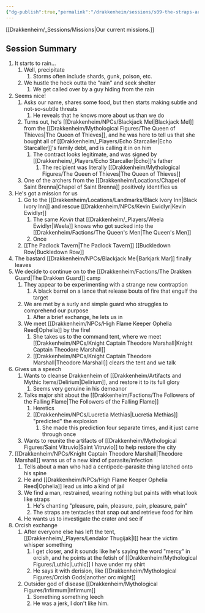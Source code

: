```yaml
---
{"dg-publish":true,"permalink":"/drakkenheim/sessions/s09-the-straps-are-a-lie/"}
---
```



[[Drakkenheim/_Sessions/Missions\|Our current missions.]]

## Session Summary
1. It starts to rain...
	1. Well, precipitate
		1. Storms often include shards, gunk, poison, etc.
	2. We hustle the heck outta the "rain" and seek shelter
		1. We get called over by a guy hiding from the rain
2. Seems nice!
	1. Asks our name, shares some food, but then starts making subtle and not-so-subtle threats
		1. He reveals that he knows more about us than we do
	2. Turns out, he's [[Drakkenheim/NPCs/Blackjack Mel\|Blackjack Mel]] from the [[Drakkenheim/Mythological Figures/The Queen of Thieves\|The Queen of Thieves]], and he was here to tell us that she bought all of [[Drakkenheim/_Players/Echo Starcaller\|Echo Starcaller]]'s family debt, and is calling it in on him
		1. The contract looks legitimate, and was signed by [[Drakkenheim/_Players/Echo Starcaller\|Echo]]'s father
			1. The recipient was literally [[Drakkenheim/Mythological Figures/The Queen of Thieves\|The Queen of Thieves]]
	3. One of the archers from the [[Drakkenheim/Locations/Chapel of Saint Brenna\|Chapel of Saint Brenna]] positively identifies us
3. He's got a mission for us
	1. Go to the [[Drakkenheim/Locations/Landmarks/Black Ivory Inn\|Black Ivory Inn]] and rescue [[Drakkenheim/NPCs/Kevin Ewidlyr\|Kevin Ewidlyr]]
		1. The same *Kevin* that [[Drakkenheim/_Players/Weela Ewidlyr\|Weela]] knows who got sucked into the [[Drakkenheim/Factions/The Queen's Men\|The Queen's Men]]
		2. Once 
	2. [[The Padlock Tavern\|The Padlock Tavern]] [[Buckledown Row\|Buckledown Row]]
4. The bastard [[Drakkenheim/NPCs/Blackjack Mel\|Barkjark Mar]] finally leaves
5. We decide to continue on to the [[Drakkenheim/Factions/The Drakken Guard\|The Drakken Guard]] camp
	1. They appear to be experimenting with a strange new contraption
		1. A black barrel on a lance that release bouts of fire that engulf the target
	2. We are met by a surly and simple guard who struggles to comprehend our purpose
		1. After a brief exchange, he lets us in
	3. We meet [[Drakkenheim/NPCs/High Flame Keeper Ophelia Reed\|Ophelia]] by the fire!
		1. She takes us to the command tent, where we meet [[Drakkenheim/NPCs/Knight Captain Theodore Marshall\|Knight Captain Theodore Marshall]]
		2. [[Drakkenheim/NPCs/Knight Captain Theodore Marshall\|Theodore Marshall]] clears the tent and we talk
6.  Gives us a speech
	1. Wants to cleanse Drakkenheim of [[Drakkenheim/Artifacts and Mythic Items/Delirium\|Delirium]], and restore it to its full glory
		1. Seems very genuine in his demeanor
	2. Talks major shit about the [[Drakkenheim/Factions/The Followers of the Falling Flame\|The Followers of the Falling Flame]]
		1. Heretics
		2. [[Drakkenheim/NPCs/Lucretia Methias\|Lucretia Methias]] "predicted" the explosion
			1. She made this prediction four separate times, and it just came through once
	3. Wants to reunite the artifacts of [[Drakkenheim/Mythological Figures/Saint Vitruvio\|Saint Vitruvio]] to help restore the city
7. [[Drakkenheim/NPCs/Knight Captain Theodore Marshall\|Theodore Marshall]] warns us of a new kind of parasite/infection
	1. Tells about a man who had a centipede-parasite thing latched onto his spine
	2. He and [[Drakkenheim/NPCs/High Flame Keeper Ophelia Reed\|Ophelia]] lead us into a kind of jail
	3. We find a man, restrained, wearing nothing but paints with what look like straps
		1. He's chanting "pleasure, pain, pleasure, pain, pleasure, pain"
		2. The straps are tentacles that snap out and retrieve food for him
	4. He wants us to investigate the crater and see if 
8. Orcish exchange
	1. After everyone else has left the tent, [[Drakkenheim/_Players/Lendalor Thugijak\|I]] hear the victim whisper something
		1. I get closer, and it sounds like he's saying the word "mercy" in orcish, and he points at the fetish of [[Drakkenheim/Mythological Figures/Luthic\|Luthic]] I have under my shirt
		2. He says it with derision, like [[Drakkenheim/Mythological Figures/Orcish Gods\|another orc might]]
	2. Outsider god of disease [[Drakkenheim/Mythological Figures/Infirmum\|Infirmum]]
		1. Something something leech
		2. He was a jerk, I don't like him. 